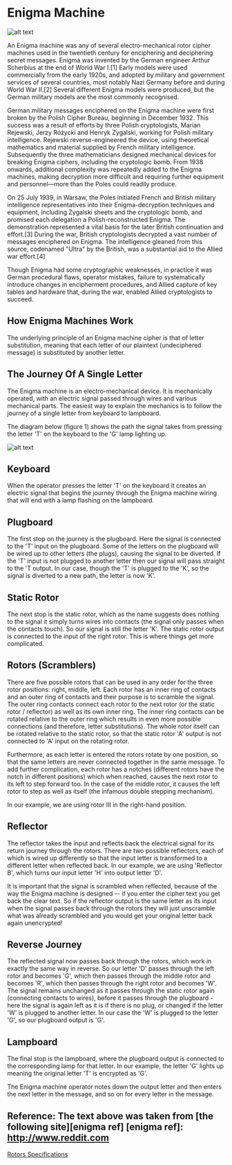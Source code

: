 # Enigma Machine
![alt text](http://upload.wikimedia.org/wikipedia/commons/thumb/3/3e/EnigmaMachineLabeled.jpg/768px-EnigmaMachineLabeled.jpg "")

An Enigma machine was any of several electro-mechanical rotor cipher machines used in the twentieth century for enciphering and deciphering secret messages. Enigma was invented by the German engineer Arthur Scherbius at the end of World War I.[1] Early models were used commercially from the early 1920s, and adopted by military and government services of several countries, most notably Nazi Germany before and during World War II.[2] Several different Enigma models were produced, but the German military models are the most commonly recognised.

German military messages enciphered on the Enigma machine were first broken by the Polish Cipher Bureau, beginning in December 1932. This success was a result of efforts by three Polish cryptologists, Marian Rejewski, Jerzy Różycki and Henryk Zygalski, working for Polish military intelligence. Rejewski reverse-engineered the device, using theoretical mathematics and material supplied by French military intelligence. Subsequently the three mathematicians designed mechanical devices for breaking Enigma ciphers, including the cryptologic bomb. From 1938 onwards, additional complexity was repeatedly added to the Enigma machines, making decryption more difficult and requiring further equipment and personnel—more than the Poles could readily produce.

On 25 July 1939, in Warsaw, the Poles initiated French and British military intelligence representatives into their Enigma-decryption techniques and equipment, including Zygalski sheets and the cryptologic bomb, and promised each delegation a Polish-reconstructed Enigma. The demonstration represented a vital basis for the later British continuation and effort.[3] During the war, British cryptologists decrypted a vast number of messages enciphered on Enigma. The intelligence gleaned from this source, codenamed "Ultra" by the British, was a substantial aid to the Allied war effort.[4]

Though Enigma had some cryptographic weaknesses, in practice it was German procedural flaws, operator mistakes, failure to systematically introduce changes in encipherment procedures, and Allied capture of key tables and hardware that, during the war, enabled Allied cryptologists to succeed.

## How Enigma Machines Work
The underlying principle of an Enigma machine cipher is that of letter substitution, meaning that each letter of our plaintext (undeciphered message) is substituted by another letter.

## The Journey Of A Single Letter
The Enigma machine is an electro-mechanical device. It is mechanically operated, with an electric signal passed through wires and various mechanical parts. The easiest way to explain the mechanics is to follow the journey of a single letter from keyboard to lampboard.

The diagram below (figure 1) shows the path the signal takes from pressing the letter 'T' on the keyboard to the 'G' lamp lighting up.

![alt text](http://enigma.louisedade.co.uk/wiringdiagram.png "Figure 1: How one letter is changed into another letter at each stage as it passes through an Enigma machine.")

## Keyboard
When the operator presses the letter 'T' on the keyboard it creates an electric signal that begins the journey through the Enigma machine wiring that will end with a lamp flashing on the lampboard.

## Plugboard
The first stop on the journey is the plugboard. Here the signal is connected to the 'T' input on the plugboard. Some of the letters on the plugboard will be wired up to other letters (the plugs), causing the signal to be diverted. If the 'T' input is not plugged to another letter then our signal will pass straight to the 'T output. In our case, though the 'T' is plugged to the 'K', so the signal is diverted to a new path, the letter is now 'K'.

## Static Rotor
The next stop is the static rotor, which as the name suggests does nothing to the signal it simply turns wires into contacts (the signal only passes when the contacts touch). So our signal is still the letter 'K'. The static rotor output is connected to the input of the right rotor. This is where things get more complicated.

## Rotors (Scramblers)
There are five possible rotors that can be used in any order for the three rotor positions: right, middle, left. Each rotor has an inner ring of contacts and an outer ring of contacts and their purpose is to scramble the signal. The outer ring contacts connect each rotor to the next rotor (or the static rotor / reflector) as well as its own inner ring. The inner ring contacts can be rotated relative to the outer ring which results in even more possible connections (and therefore, letter substitutions). The whole rotor itself can be rotated relative to the static rotor, so that the static rotor 'A' output is not connected to 'A' input on the rotating rotor.

Furthermore, as each letter is entered the rotors rotate by one position, so that the same letters are never connected together in the same message. To add further complication, each rotor has a notches (different rotors have the notch in different positions) which when reached, causes the next rotor to its left to step forward too. In the case of the middle rotor, it causes the left rotor to step as well as itself (the infamous double stepping mechanism).

In our example, we are using rotor III in the right-hand position.

## Reflector
The reflector takes the input and reflects back the electrical signal for its return journey through the rotors. There are two possible reflectors, each of which is wired up differently so that the input letter is transformed to a different letter when reflected back. In our example, we are using 'Reflector B', which turns our input letter 'H' into output letter 'D'.

It is important that the signal is scrambled when reflected, because of the way the Enigma machine is designed -- if you enter the cipher text you get back the clear text. So if the reflector output is the same letter as its input when the signal passes back through the rotors they will just unscramble what was already scrambled and you would get your original letter back again unencrypted!

## Reverse Journey
The reflected signal now passes back through the rotors, which work in exactly the same way in reverse. So our letter 'D' passes through the left rotor and becomes 'G', which then passes through the middle rotor and becomes 'R', which then passes through the right rotor and becomes 'W'. The signal remains unchanged as it passes through the static rotor again (connecting contacts to wires), before it passes through the plugboard - here the signal is again left as it is if there is no plug, or changed if the letter 'W' is plugged to another letter. In our case the 'W' is plugged to the letter 'G', so our plugboard output is 'G'.

## Lampboard
The final stop is the lampboard, where the plugboard output is connected to the corresponding lamp for that letter. In our example, the letter 'G' lights up meaning the original letter 'T' is encrypted as 'G'.

The Enigma machine operator notes down the output letter and then enters the next letter in the message, and so on for every letter in the message.

__Reference: The text above was taken from [the following site][enigma ref]__
[enigma ref]: http://www.reddit.com
----------
[Rotors Specifications](https://github.com/stephl001/EnigmaMachine/wiki/Rotors-Specifications)
